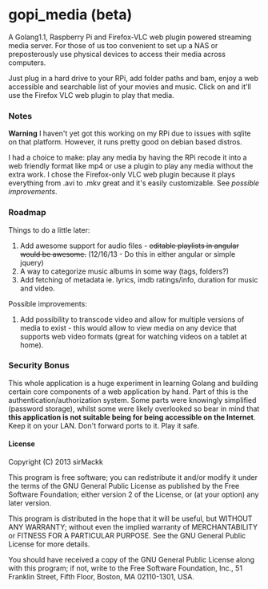 gopi_media (beta)
=================

A Golang1.1, Raspberry Pi and Firefox-VLC web plugin powered streaming media server. For those of us too convenient to set up a NAS or preposterously use physical devices to access their media across computers. 

Just plug in a hard drive to your RPi, add folder paths and bam, enjoy a web accessible and searchable list of your movies and music. Click on and it'll use the Firefox VLC web plugin to play that media.

### Notes

**Warning** I haven't yet got this working on my RPi due to issues with sqlite on that platform. However, it runs pretty good on debian based distros. 

I had a choice to make: play any media by having the RPi recode it into a web friendly format like mp4 or use a plugin to play any media without the extra work. I chose the Firefox-only VLC web plugin because it plays everything from .avi to .mkv great and it's easily customizable. See *possible improvements*.

### Roadmap

Things to do a little later:

1. Add awesome support for audio files - ~~editable playlists in angular would be awesome.~~ (12/16/13 - Do this in either angular or simple jquery)
2. A way to categorize music albums in some way (tags, folders?)
3. Add fetching of metadata ie. lyrics, imdb ratings/info, duration for music and video.

Possible improvements:

1. Add possibility to transcode video and allow for multiple versions of media to exist - this would allow to view media on any device that supports web video formats (great for watching videos on a tablet at home).

### Security Bonus
This whole application is a huge experiment in learning Golang and building certain core components of a web application by hand. Part of this is the authentication/authorization system. Some parts were knowingly simplified (password storage), whilst some were likely overlooked so bear in mind that **this application is not suitable being for being accessible on the Internet**. Keep it on your LAN. Don't forward ports to it. Play it safe.

#### License

Copyright (C) 2013 sirMackk

This program is free software; you can redistribute it and/or modify it under the terms of the GNU General Public License as published by the Free Software Foundation; either version 2 of the License, or (at your option) any later version.

This program is distributed in the hope that it will be useful, but WITHOUT ANY WARRANTY; without even the implied warranty of MERCHANTABILITY or FITNESS FOR A PARTICULAR PURPOSE. See the GNU General Public License for more details.

You should have received a copy of the GNU General Public License along with this program; if not, write to the Free Software Foundation, Inc., 51 Franklin Street, Fifth Floor, Boston, MA 02110-1301, USA.
